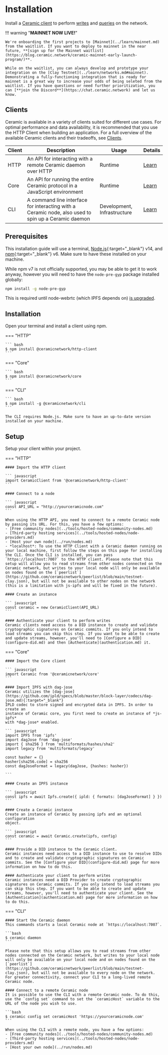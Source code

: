 # Installation
Install a [Ceramic client](../learn/clients.md) to perform [writes](./writes.md) and [queries](./queries.md) on the network.

!!! warning "**MAINNET NOW LIVE!**"
    
    We're onboarding the first projects to [Mainnet](../learn/mainnet.md) from the waitlist. If you want to deploy to mainnet in the near future, **[sign up for the Mainnet waitlist](https://blog.ceramic.network/ceramic-mainnet-early-launch-program/)**. 

    While on the waitlist, you can always develop and prototype your integration on the [Clay Testnet](../learn/networks.md#mainnet). Demonstrating a fully-functioning integration that is ready for mainnet is a great way to increase your odds of being seleted from the waitlist. If you have questions or need further prioritization, you can [**join the Discord**](https://chat.ceramic.network) and let us know.


## **Clients**
Ceramic is available in a variety of clients suited for different use cases. For optimal performance and data availability, it is recommended that you use the HTTP Client when building an application. For a full overview of the available Ceramic clients and their tradeoffs, see [Clients](../learn/clients.md).

Client | Description | Usage | Details |
| ------ | ----- | ---- | --- |
| HTTP | An API for interacting with a remote Ceramic daemon over HTTP | Runtime | [Learn](../learn/clients.md/#http-client) |
| Core | An API for running the entire Ceramic protocol in a JavaScript environment | Runtime | [Learn](../learn/clients.md/#core) |
| CLI | A command line interface for interacting with a Ceramic node, also used to spin up a Ceramic daemon | Development, Infrastructure | [Learn](../learn/clients.md/#cli) |

## **Prerequisites**

This installation guide will use a terminal, [Node.js](https://nodejs.org/en/){:target="_blank"} v14, and [npm](https://www.npmjs.com/get-npm){:target="_blank"} v6. Make sure to have these installed on your machine.

While npm v7 is not officially supported, you may be able to get it to work anyway, however you will need to have the `node-pre-gyp` package installed globally:
```bash
npm install -g node-pre-gyp
```
This is required until node-webrtc (which IPFS depends on) [is upgraded](https://github.com/node-webrtc/node-webrtc/pull/694).

## **Installation**
Open your terminal and install a client using npm.

=== "HTTP"

    ``` bash
    $ npm install @ceramicnetwork/http-client
    ```

=== "Core"

    ``` bash
    $ npm install @ceramicnetwork/core
    ```

=== "CLI"

    ``` bash
    $ npm install -g @ceramicnetwork/cli
    ```

    The CLI requires Node.js. Make sure to have an up-to-date version installed on your machine.

## **Setup**
Setup your client within your project.

=== "HTTP"

    #### Import the HTTP client

    ``` javascript
    import CeramicClient from '@ceramicnetwork/http-client'
    ```

    #### Connect to a node

    ``` javascript
    const API_URL = "http://yourceramicnode.com"
    ```
    
    When using the HTTP API, you need to connect to a remote Ceramic node by passing its URL. For this, you have a few options:
    - [Free community nodes](../tools/hosted-nodes/community-nodes.md)
    - [Third-party hosting services](../tools/hosted-nodes/node-providers.md)
    - [Host your own node](../run/nodes.md)
    - *localhost*: To use the HTTP Client with a Ceramic daemon running on your local machine, first follow the steps on this page for installing the CLI. Once the CLI is installed, you can pass `https://localhost:7007` to the HTTP client. Please note that this setup will allow you to read streams from other nodes connected on the Ceramic network, but writes to your local node will only be available on nodes found on the [`peerlist`](https://github.com/ceramicnetwork/peerlist/blob/main/testnet-clay.json), but will not be available to other nodes on the network (this is a limitation with js-ipfs and will be fixed in the future).

    #### Create an instance

    ``` javascript
    const ceramic = new CeramicClient(API_URL)
    ```

    #### Authenticate your client to perform writes
    Ceramic clients need access to a DID instance to create and validate cryptographic signatures on Ceramic commits. If you only intend to load streams you can skip this step. If you want to be able to create and update streams, however, you'll need to [Configure a DID](configure-did.md) and then [Authenticate](authentication.md) it.

=== "Core"

    #### Import the Core client

    ``` javascript
    import Ceramic from '@ceramicnetwork/core'
    ```

    #### Import IPFS with dag-jose
    Ceramic utilizes the [dag-jose](https://github.com/ipld/specs/blob/master/block-layer/codecs/dag-jose.md){:target="_blank"}
    IPLD codec to store signed and encrypted data in IPFS. In order to create an
    instance of Ceramic core, you first need to create an instance of *js-ipfs*
    with *dag-jose* enabled.

    ``` javascript
    import IPFS from 'ipfs'
    import dagJose from 'dag-jose'
    import { sha256 } from 'multiformats/hashes/sha2'
    import legacy from 'multiformats/legacy'

    const hasher = {}
    hasher[sha256.code] = sha256
    const dagJoseFormat = legacy(dagJose, {hashes: hasher})

    ```

    #### Create an IPFS instance

    ``` javascript
    const ipfs = await Ipfs.create({ ipld: { formats: [dagJoseFormat] } })
    ```

    #### Create a Ceramic instance
    Create an instance of Ceramic by passing ipfs and an optional configuration
    object.

    ``` javascript
    const ceramic = await Ceramic.create(ipfs, config)
    ```

    #### Provide a DID instance to the Ceramic client.
    Ceramic instances need access to a DID instance to use to resolve DIDs and to create and validate cryptographic signatures on Ceramic commits. See the [Configure your DID](configure-did.md) page for more information on how to do this.

    #### Authenticate your client to perform writes
    Ceramic instances need a DID Provider to create cryptographic signatures on Ceramic commits. If you only intend to load streams you can skip this step. If you want to be able to create and update streams, however, you'll need to authenticate your client. See the [Authentication](authentication.md) page for more information on how to do this.


=== "CLI"

    #### Start the Ceramic daemon
    This commands starts a local Ceramic node at `https://localhost:7007`. 

    ```bash
    $ ceramic daemon
    ```
    
    Please note that this setup allows you to read streams from other nodes connected on the Ceramic network, but writes to your local node will only be available on your local node and on nodes found on the [`peerlist`](https://github.com/ceramicnetwork/peerlist/blob/main/testnet-clay.json), but will not be available to every node on the network. For greater connectivity, connect your CLI to a long-lived remote Ceramic node.

    #### Connect to a remote Ceramic node
    It is possible to use the CLI with a remote Ceramic node. To do this, use the `config set` command to set the `ceramicHost` variable to the URL of the node you wish to use.

    ```bash
    $ ceramic config set ceramicHost 'https://yourceramicnode.com'
    ```
    
    When using the CLI with a remote node, you have a few options:
    - [Free community nodes](../tools/hosted-nodes/community-nodes.md)
    - [Third-party hosting services](../tools/hosted-nodes/node-providers.md)
    - [Host your own node](../run/nodes.md)

</br>
</br>
</br>

